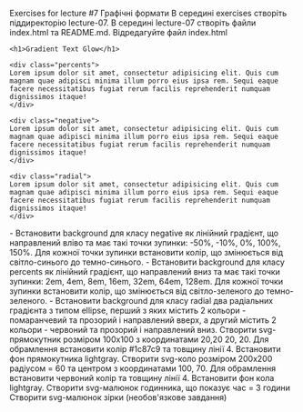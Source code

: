 Exercises for lecture #7 Графічні формати
В середині exercises створіть піддиректорію lecture-07. В середині lecture-07 створіть файли index.html та README.md. Відредагуйте файл index.html
<!DOCTYPE html>
<html lang="en">
<head>
    <meta charset="UTF-8">
    <meta name="viewport" content="width=device-width, initial-scale=1.0">
    <title>Document</title>
	<link rel="shortcut icon" href="/favicon.ico" type="image/x-icon">
    <style>
    </style>
</head>

<body class="body">
    
    <h1>Gradient Text Glow</h1>

    <div class="percents">
    Lorem ipsum dolor sit amet, consectetur adipisicing elit. Quis cum magnam quae adipisci minima illum porro eius ipsa rem. Sequi eaque facere necessitatibus fugiat rerum facilis reprehenderit numquam dignissimos itaque!
    </div>

    <div class="negative">
    Lorem ipsum dolor sit amet, consectetur adipisicing elit. Quis cum magnam quae adipisci minima illum porro eius ipsa rem. Sequi eaque facere necessitatibus fugiat rerum facilis reprehenderit numquam dignissimos itaque!
    </div>

    <div class="radial">
    Lorem ipsum dolor sit amet, consectetur adipisicing elit. Quis cum magnam quae adipisci minima illum porro eius ipsa rem. Sequi eaque facere necessitatibus fugiat rerum facilis reprehenderit numquam dignissimos itaque!
    </div>
</body>
</html>
- Встановити background для класу negative як лінійний градієнт, що направлений вліво та має такі точки зупинки: -50%, -10%, 0%, 100%, 150%. Для кожної точки зупинки встановити колір, що змінюється від світло-синього до темно-синього. 
- Встановити background для класу percents як лінійний градієнт, що направлений вниз та має такі точки зупинки: 2em, 4em, 8em, 16em, 32em, 64em, 128em. Для кожної точки зупинки встановити колір, що змінюється від світло-зеленого до темно-зеленого. 
- Встановити background для класу radial два радіальних градієнта з типом ellipse, перший з яких містить 2 кольори - помаранчевий та прозорий і направлений вверх, а другий містить 2 кольори - червоний та прозорий і направлений вниз. 
Створити svg-прямокутник розміром 100х100 з координатами 20,20 20, 20. Для обрамлення встановити колір #1c87c9 та товщину лінії 4. Встановити фон прямокутника lightgray.
Створити svg-коло розміром 200х200 радіусом = 60 та центром з координатами 100, 70. Для обрамлення встановити червоний колір та товщину лінії 4. Встановити фон кола lightgray.
Створити svg-малюнок годинника, що показує час = 3 години
Створити svg-малюнок зірки (необов'язкове завдання)